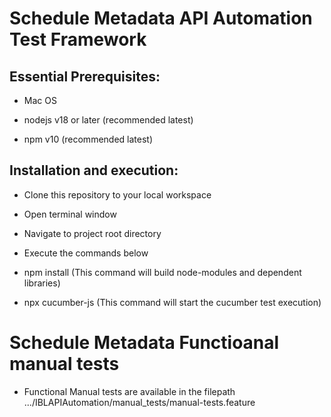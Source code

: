 # Schedule Metadata API Automation Test Framework

## Essential Prerequisites:

- Mac OS

- nodejs v18 or later (recommended latest)

- npm v10 (recommended latest)

## Installation and execution:

- Clone this repository to your local workspace

- Open terminal window
	
- Navigate to project root directory <IBLAPIAutomation>

- Execute the commands below

- npm install (This command will build node-modules and dependent libraries)

- npx cucumber-js (This command will start the cucumber test execution)

# Schedule Metadata Functioanal manual tests
- Functional Manual tests are available in the filepath .../IBLAPIAutomation/manual_tests/manual-tests.feature
